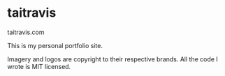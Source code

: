 # taitravis
taitravis.com

This is my personal portfolio site. 

Imagery and logos are copyright to their respective brands. All the code I wrote is MIT licensed.
